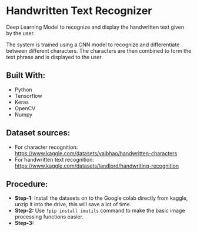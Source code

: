 # Handwritten Text Recognizer
Deep Learning Model to recognize and display the handwritten text given by the user.

The system is trained using a CNN model to recognize and differentiate between different characters. The characters are then combined to form the text phrase and is displayed to the user. 


## Built With: ##
* Python
* Tensorflow
* Keras
* OpenCV
* Numpy


## Dataset sources: ##
* For character recognition: https://www.kaggle.com/datasets/vaibhao/handwritten-characters
* For handwritten text recognition: https://www.kaggle.com/datasets/landlord/handwriting-recognition

## Procedure: ##
* **Step-1:** Install the datasets on to the Google colab directly from kaggle, unzip it into the drive, this will save a lot of time.
* **Step-2:** Use `!pip install imutils` command to make the basic image processing functions easier.
* **Step-3:** 

